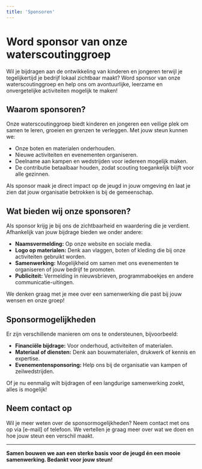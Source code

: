 ```yaml
---
title: 'Sponsoren'
---
```


# Word sponsor van onze waterscoutinggroep  

Wil je bijdragen aan de ontwikkeling van kinderen en jongeren terwijl je tegelijkertijd je bedrijf lokaal zichtbaar maakt? Word sponsor van onze waterscoutinggroep en help ons om avontuurlijke, leerzame en onvergetelijke activiteiten mogelijk te maken!  

## Waarom sponsoren?  

Onze waterscoutinggroep biedt kinderen en jongeren een veilige plek om samen te leren, groeien en grenzen te verleggen. Met jouw steun kunnen we:  
- Onze boten en materialen onderhouden.  
- Nieuwe activiteiten en evenementen organiseren.  
- Deelname aan kampen en wedstrijden voor iedereen mogelijk maken.  
- De contributie betaalbaar houden, zodat scouting toegankelijk blijft voor alle gezinnen.  

Als sponsor maak je direct impact op de jeugd in jouw omgeving én laat je zien dat jouw organisatie betrokken is bij de gemeenschap.  

## Wat bieden wij onze sponsoren?  

Als sponsor krijg je bij ons de zichtbaarheid en waardering die je verdient. Afhankelijk van jouw bijdrage bieden we onder andere:  
- **Naamsvermelding:** Op onze website en sociale media.  
- **Logo op materialen:** Denk aan vlaggen, boten of kleding die bij onze activiteiten gebruikt worden.  
- **Samenwerking:** Mogelijkheid om samen met ons evenementen te organiseren of jouw bedrijf te promoten.  
- **Publiciteit:** Vermelding in nieuwsbrieven, programmaboekjes en andere communicatie-uitingen.  

We denken graag met je mee over een samenwerking die past bij jouw wensen en onze groep!  

## Sponsormogelijkheden  

Er zijn verschillende manieren om ons te ondersteunen, bijvoorbeeld:  
- **Financiële bijdrage:** Voor onderhoud, activiteiten of materialen.  
- **Materiaal of diensten:** Denk aan bouwmaterialen, drukwerk of kennis en expertise.  
- **Evenementensponsoring:** Help ons bij de organisatie van kampen of zeilwedstrijden.  

Of je nu eenmalig wilt bijdragen of een langdurige samenwerking zoekt, alles is mogelijk!  

## Neem contact op  

Wil je meer weten over de sponsormogelijkheden? Neem contact met ons op via [e-mail] of telefoon. We vertellen je graag meer over wat we doen en hoe jouw steun een verschil maakt.  

---

**Samen bouwen we aan een sterke basis voor de jeugd én een mooie samenwerking. Bedankt voor jouw steun!**
